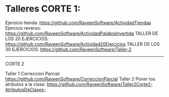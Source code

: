 # Talleres CORTE 1: 
Ejersicio tienda: https://github.com/RaveenSoftware/ActividadTiendaa
Ejercicio reverso: https://github.com/RaveenSoftware/ActividadPalabraInvertida
TALLER DE LOS 20 EJERCICIOS: https://github.com/RaveenSoftware/Actividad20Ejercicios
TALLER DE LOS 30 EJERCICIOS: https://github.com/RaveenSoftware/Taller-2

-----------------------------------------------------------------------------------------------------------
CORTE 2

Taller 1 Correccion Parcial: https://github.com/RaveenSoftware/CorreccionParcial
Taller 2 Poner los atributos a la clase: https://github.com/RaveenSoftware/Taller2Corte2-AtributosDeClases-
